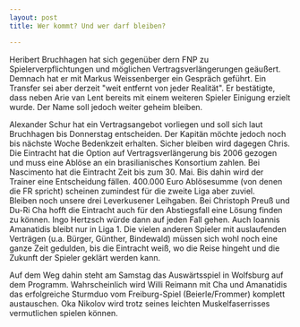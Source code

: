 ```yaml
---
layout: post
title: Wer kommt? Und wer darf bleiben?

---
```


Heribert Bruchhagen hat sich gegenüber dern FNP zu Spielerverpflichtungen und möglichen Vertragsverlängerungen geäußert. Demnach hat er mit Markus Weissenberger ein Gespräch geführt. Ein Transfer sei aber derzeit "weit entfernt von jeder Realität". Er bestätigte, dass neben Arie van Lent bereits mit einem weiteren Spieler Einigung erzielt wurde. Der Name soll jedoch weiter geheim bleiben.

Alexander Schur hat ein Vertragsangebot vorliegen und soll sich laut Bruchhagen bis Donnerstag entscheiden. Der Kapitän möchte jedoch noch bis nächste Woche Bedenkzeit erhalten. Sicher bleiben wird dagegen Chris. Die Eintracht hat die Option auf Vertragsverlängerung bis 2006 gezogen und muss eine Ablöse an ein brasilianisches Konsortium zahlen. Bei Nascimento hat die Eintracht Zeit bis zum 30. Mai. Bis dahin wird der Trainer eine Entscheidung fällen. 400.000 Euro Ablösesumme (von denen die FR spricht) scheinen zumindest für die zweite Liga aber zuviel.  
Bleiben noch unsere drei Leverkusener Leihgaben. Bei Christoph Preuß und Du-Ri Cha hofft die Eintracht auch für den Abstiegsfall eine Lösung finden zu können. Ingo Hertzsch würde dann auf jeden Fall gehen. Auch Ioannis Amanatidis bleibt nur in Liga 1. Die vielen anderen Spieler mit auslaufenden Verträgen (u.a. Bürger, Günther, Bindewald) müssen sich wohl noch eine ganze Zeit gedulden, bis die Eintracht weiß, wo die Reise hingeht und die Zukunft der Spieler geklärt werden kann.

Auf dem Weg dahin steht am Samstag das Auswärtsspiel in Wolfsburg auf dem Programm. Wahrscheinlich wird Willi Reimann mit Cha und Amanatidis das erfolgreiche Sturmduo vom Freiburg-Spiel (Beierle/Frommer) komplett austauschen. Oka Nikolov wird trotz seines leichten Muskelfaserrisses vermutlichen spielen können.
